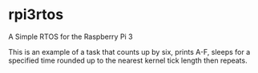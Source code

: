 # rpi3rtos
A Simple RTOS for the Raspberry Pi 3

This is an example of a task that counts up by six, prints A-F, sleeps for a specified time rounded up to the nearest kernel tick length then repeats.

